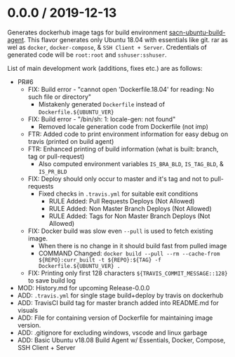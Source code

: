 # 0.0.0 / 2019-12-13

Generates dockerhub image tags for build environment [sacn-ubuntu-build-agent](https://hub.docker.com/repository/docker/sachingpta/sacn-ubuntu-build-agent). This flavor generates only Ubuntu 18.04 with essentials like git. rar as wel as `docker`, `docker-compose`, & `SSH Client + Server`. Credentials of generated code will be `root:root` and `sshuser:sshuser`.

List of main development work (additions, fixes etc.) are as follows:

- PR#6
  - FIX: Build error - "cannot open 'Dockerfile.18.04' for reading: No such file or directory"
    - Mistakenly generated `Dockerfile` instead of `Dockerfile.${UBUNTU_VER}`
  - FIX: Build error - "/bin/sh: 1: locale-gen: not found"
    - Removed locale generation code from Dockerfile (not imp)
  - FTR: Added code to print environment information for easy debug on travis (printed on build agent)
  - FTR: Enhanced printing of build information (what is built: branch, tag or pull-request)
    - Also computed environment variables `IS_BRA_BLD`, `IS_TAG_BLD`, & `IS_PR_BLD`
  - FIX: Deploy should only occur to master and it's tag and not to pull-requests
    - Fixed checks in `.travis.yml` for suitable exit conditions
      - RULE Added: Pull Requests Deploys (Not Allowed)
      - RULE Added: Non Master Branch Deploys (Not Allowed)
      - RULE Added: Tags for Non Master Branch Deploys (Not Allowed)
  - FIX: Docker build was slow even `--pull` is used to fetch existing image.
    - When there is no change in it should build fast from pulled image
    - COMMAND Changed: `docker build --pull --rm --cache-from ${REPO}:curr_built -t ${REPO}:${TAG} -f Dockerfile.${UBUNTU_VER} .`
  - FIX: Printing only first 128 characters `${TRAVIS_COMMIT_MESSAGE::128}` to save build log
- MOD: History.md for upcoming Release-0.0.0
- ADD: `.travis.yml` for single stage build+deploy by travis on dockerhub
- ADD: TravisCI build tag for master branch added into README.md for visuals
- ADD: File for containing version of Dockerfile for maintaining image version.
- ADD: .gitignore for excluding windows, vscode and linux garbage
- ADD: Basic Ubuntu v18.08 Build Agent w/ Essentials, Docker, Compose, SSH Client + Server
